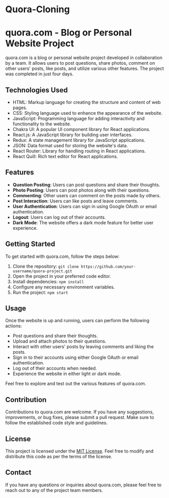 # Quora-Cloning
# quora.com - Blog or Personal Website Project

quora.com is a blog or personal website project developed in collaboration by a team. It allows users to post questions, share photos, comment on other users' posts, like posts, and utilize various other features. The project was completed in just four days.

## Technologies Used

- HTML: Markup language for creating the structure and content of web pages.
- CSS: Styling language used to enhance the appearance of the website.
- JavaScript: Programming language for adding interactivity and functionality to the website.
- Chakra UI: A popular UI component library for React applications.
- React.js: A JavaScript library for building user interfaces.
- Redux: A state management library for JavaScript applications.
- JSON: Data format used for storing the website's data.
- React Router: Library for handling routing in React applications.
- React Quill: Rich text editor for React applications.

## Features

- **Question Posting**: Users can post questions and share their thoughts.
- **Photo Posting**: Users can post photos along with their questions.
- **Commenting**: Other users can comment on the posts made by others.
- **Post Interaction**: Users can like posts and leave comments.
- **User Authentication**: Users can sign in using Google OAuth or email authentication.
- **Logout**: Users can log out of their accounts.
- **Dark Mode**: The website offers a dark mode feature for better user experience.

## Getting Started

To get started with quora.com, follow the steps below:

1. Clone the repository: `git clone https://github.com/your-username/quora-project.git`
2. Open the project in your preferred code editor.
3. Install dependencies: `npm install`
4. Configure any necessary environment variables.
5. Run the project: `npm start`

## Usage

Once the website is up and running, users can perform the following actions:

- Post questions and share their thoughts.
- Upload and attach photos to their questions.
- Interact with other users' posts by leaving comments and liking the posts.
- Sign in to their accounts using either Google OAuth or email authentication.
- Log out of their accounts when needed.
- Experience the website in either light or dark mode.

Feel free to explore and test out the various features of quora.com.

## Contribution

Contributions to quora.com are welcome. If you have any suggestions, improvements, or bug fixes, please submit a pull request. Make sure to follow the established code style and guidelines.

## License

This project is licensed under the [MIT License](LICENSE). Feel free to modify and distribute this code as per the terms of the license.

## Contact

If you have any questions or inquiries about quora.com, please feel free to reach out to any of the project team members.

